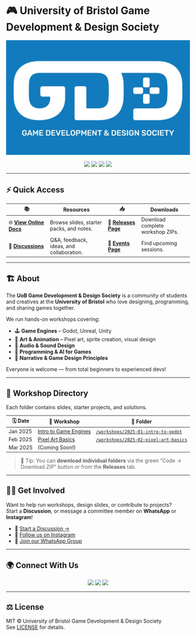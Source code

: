 # 🎮 University of Bristol Game Development & Design Society

![Banner](docs/_assets/banner.svg)

<p align="center">
  <a href="https://github.com/Zingawawoo/GDD-Repo/actions/workflows/deploy-docs.yml"><img src="https://img.shields.io/github/actions/workflow/status/Zingawawoo/GDD-Repo/deploy-docs.yml?label=Docs%20Build&logo=github" /></a>
  <a href="https://github.com/Zingawawoo/GDD-Repo/blob/main/LICENSE"><img src="https://img.shields.io/badge/License-MIT-blue.svg" /></a>
  <a href="https://www.instagram.com/uobgds/"><img src="https://img.shields.io/badge/Instagram-@uobgds-E4405F?logo=instagram&logoColor=white" /></a>
  <a href="https://chat.whatsapp.com/YOUR_WHATSAPP_INVITE_LINK"><img src="https://img.shields.io/badge/WhatsApp-Join%20Group-25D366?logo=whatsapp&logoColor=white" /></a>
</p>

---

## ⚡ Quick Access

| 📚 | **Resources** | 📥 | **Downloads** |
|----|----------------|----|----------------|
| 🌐 [**View Online Docs**](https://zingawawoo.github.io/GDD-Repo/) | Browse slides, starter packs, and notes. | 🧩 [**Releases Page**](https://github.com/Zingawawoo/GDD-Repo/releases) | Download complete workshop ZIPs. |
| 💬 [**Discussions**](https://github.com/Zingawawoo/GDD-Repo/discussions) | Q&A, feedback, ideas, and collaboration. | 📅 [**Events Page**](https://linktr.ee/uobgds) | Find upcoming sessions. |

---

## 🏗️ About

The **UoB Game Development & Design Society** is a community of students and creatives at the **University of Bristol** who love designing, programming, and sharing games together.

We run hands-on workshops covering:
- 🕹 **Game Engines** – Godot, Unreal, Unity  
- 🎨 **Art & Animation** – Pixel art, sprite creation, visual design  
- 🎵 **Audio & Sound Design**  
- 💾 **Programming & AI for Games**  
- 🧠 **Narrative & Game Design Principles**

Everyone is welcome — from total beginners to experienced devs!

---

## 📂 Workshop Directory

Each folder contains slides, starter projects, and solutions.

| 🗓️ Date | 🧠 Workshop | 📁 Folder |
|----------|--------------|-----------|
| Jan 2025 | [Intro to Game Engines](workshops/2025-01-intro-to-godot) | [`/workshops/2025-01-intro-to-godot`](workshops/2025-01-intro-to-godot) |
| Feb 2025 | [Pixel Art Basics](workshops/2025-02-pixel-art-basics) | [`/workshops/2025-02-pixel-art-basics`](workshops/2025-02-pixel-art-basics) |
| Mar 2025 | (Coming Soon!) |  |

> 🧩 Tip: You can **download individual folders** via the green “Code → Download ZIP” button or from the **Releases** tab.

---

## 🧑‍💻 Get Involved

Want to help run workshops, design slides, or contribute to projects?  
Start a **Discussion**, or message a committee member on **WhatsApp** or **Instagram**!

- 💬 [Start a Discussion →](https://github.com/Zingawawoo/GDD-Repo/discussions)
- 📸 [Follow us on Instagram](https://www.instagram.com/uobgds/)
- 💬 [Join our WhatsApp Group](https://chat.whatsapp.com/YOUR_WHATSAPP_INVITE_LINK)

---

## 🌍 Connect With Us

<p align="center">
  <a href="https://www.instagram.com/uobgds/"><img height="32" src="https://img.shields.io/badge/Instagram-@uobgds-E4405F?logo=instagram&logoColor=white" /></a>
  <a href="https://chat.whatsapp.com/YOUR_WHATSAPP_INVITE_LINK"><img height="32" src="https://img.shields.io/badge/WhatsApp-Join%20Group-25D366?logo=whatsapp&logoColor=white" /></a>
  <a href="https://linktr.ee/uobgds"><img height="32" src="https://img.shields.io/badge/Linktree-uobgds-43E55E?logo=linktree&logoColor=white" /></a>
</p>

---

## ⚖️ License
MIT © University of Bristol Game Development & Design Society  
See [LICENSE](LICENSE) for details.

